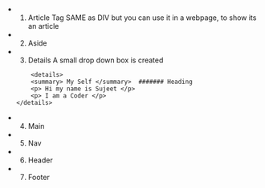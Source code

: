 - 1) Article Tag
    SAME as DIV but you can use it in a webpage, to show its an article
- 2) Aside
- 3) Details
    A small drop down box is created 
    ```
        <details>
        <summary> My Self </summary>  ####### Heading 
        <p> Hi my name is Sujeet </p>
        <p> I am a Coder </p>
    </details>

    ```
- 4) Main 
- 5) Nav
- 6) Header
- 7) Footer